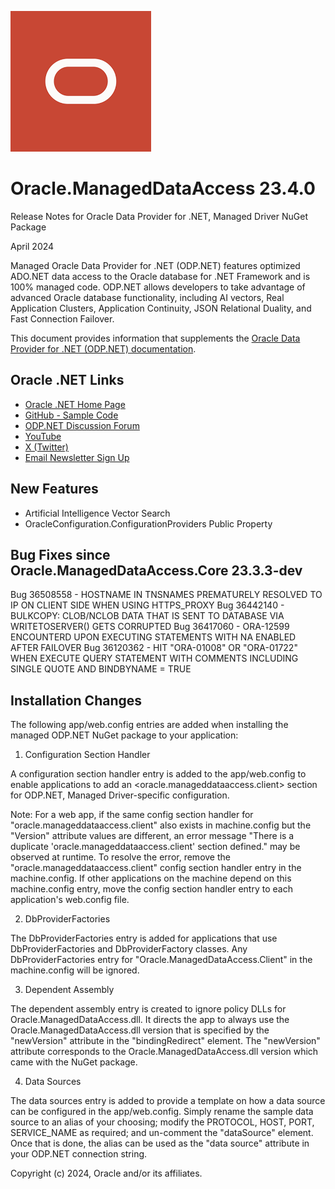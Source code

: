 ![Oracle Logo](https://raw.githubusercontent.com/oracle/dotnet-db-samples/master/images/oracle-nuget.png) 
# Oracle.ManagedDataAccess 23.4.0
Release Notes for Oracle Data Provider for .NET, Managed Driver NuGet Package

April 2024

Managed Oracle Data Provider for .NET (ODP.NET) features optimized ADO.NET data access to the Oracle database for .NET Framework and is 100% managed code. ODP.NET allows developers to take advantage of advanced Oracle database functionality, including AI vectors, Real Application Clusters, Application Continuity, JSON Relational Duality, and Fast Connection Failover. 

This document provides information that supplements the [Oracle Data Provider for .NET (ODP.NET) documentation](https://docs.oracle.com/en/database/oracle/oracle-database/23/odpnt/index.html).

## Oracle .NET Links
* [Oracle .NET Home Page](https://www.oracle.com/database/technologies/appdev/dotnet.html)
* [GitHub - Sample Code](https://github.com/oracle/dotnet-db-samples)
* [ODP.NET Discussion Forum](https://forums.oracle.com/ords/apexds/domain/dev-community/category/odp-dot-net)
* [YouTube](https://www.youtube.com/user/OracleDOTNETTeam)
* [X (Twitter)](https://twitter.com/oracledotnet)
* [Email Newsletter Sign Up](https://go.oracle.com/LP=28277?elqCampaignId=124071&nsl=onetdev)

## New Features
* Artificial Intelligence Vector Search
* OracleConfiguration.ConfigurationProviders Public Property

## Bug Fixes since Oracle.ManagedDataAccess.Core 23.3.3-dev
Bug 36508558 - HOSTNAME IN TNSNAMES PREMATURELY RESOLVED TO IP ON CLIENT SIDE WHEN USING HTTPS_PROXY 
Bug 36442140 - BULKCOPY: CLOB/NCLOB DATA THAT IS SENT TO DATABASE VIA WRITETOSERVER() GETS CORRUPTED
Bug 36417060 - ORA-12599 ENCOUNTERD UPON EXECUTING STATEMENTS WITH NA ENABLED AFTER FAILOVER
Bug 36120362 - HIT "ORA-01008" OR "ORA-01722" WHEN EXECUTE QUERY STATEMENT WITH COMMENTS INCLUDING SINGLE QUOTE AND BINDBYNAME = TRUE

## Installation Changes
The following app/web.config entries are added when installing the managed ODP.NET NuGet package to your application:

1) Configuration Section Handler

A configuration section handler entry is added to the app/web.config to enable applications to add an <oracle.manageddataaccess.client> 
section for ODP.NET, Managed Driver-specific configuration.

Note: For a web app, if the same config section handler for "oracle.manageddataaccess.client" also exists in machine.config but the "Version" attribute values are different, an error message "There is a duplicate 'oracle.manageddataaccess.client' section defined." may be observed at runtime. To resolve the error, remove the "oracle.manageddataaccess.client" config section handler entry in the machine.config. If other applications on the machine depend on this machine.config entry, move the config section handler entry to each application's web.config file.

2) DbProviderFactories

The DbProviderFactories entry is added for applications that use DbProviderFactories and DbProviderFactory classes. Any DbProviderFactories entry for "Oracle.ManagedDataAccess.Client" in the machine.config will be ignored. 

3) Dependent Assembly

The dependent assembly entry is created to ignore policy DLLs for Oracle.ManagedDataAccess.dll. It directs the app to always use the Oracle.ManagedDataAccess.dll version that is specified by the "newVersion" attribute in the "bindingRedirect" element. The "newVersion" attribute corresponds to the Oracle.ManagedDataAccess.dll version which came with the NuGet package.

4) Data Sources

The data sources entry is added to provide a template on how a data source can be configured in the app/web.config. 
Simply rename the sample data source to an alias of your choosing; modify the PROTOCOL, HOST, PORT, SERVICE_NAME as required; 
and un-comment the "dataSource" element. Once that is done, the alias can be used as the "data source" attribute in 
your ODP.NET connection string.


 Copyright (c) 2024, Oracle and/or its affiliates.
